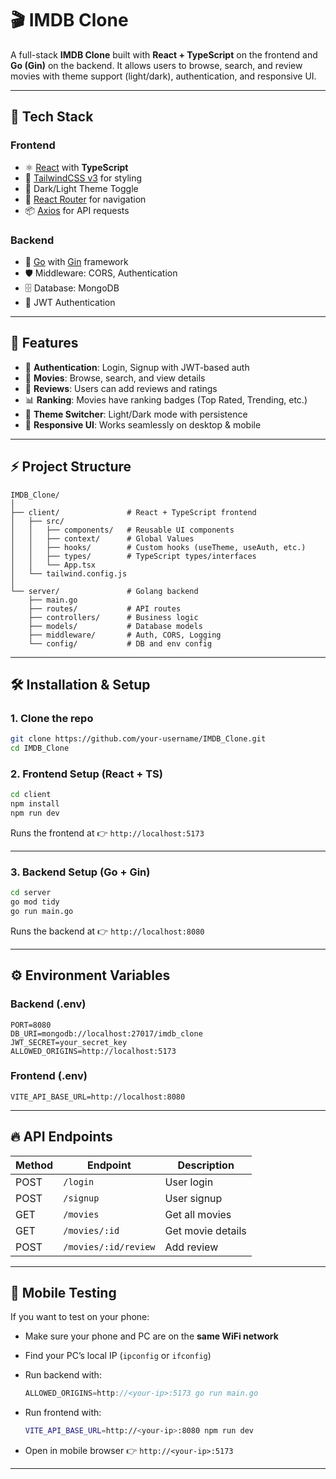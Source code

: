 # 🎬 IMDB Clone

A full-stack **IMDB Clone** built with **React + TypeScript** on the frontend and **Go (Gin)** on the backend.
It allows users to browse, search, and review movies with theme support (light/dark), authentication, and responsive UI.

---

## 🚀 Tech Stack

### **Frontend**

* ⚛️ [React](https://react.dev/) with **TypeScript**
* 🎨 [TailwindCSS v3](https://tailwindcss.com/) for styling
* 🌙 Dark/Light Theme Toggle
* 🔗 [React Router](https://reactrouter.com/) for navigation
* 📦 [Axios](https://axios-http.com/) for API requests

### **Backend**

* 🐹 [Go](https://go.dev/) with [Gin](https://gin-gonic.com/) framework
* 🛡️ Middleware: CORS, Authentication
* 🗄️ Database: MongoDB
* 🔑 JWT Authentication

---

## 📸 Features

* 🔐 **Authentication**: Login, Signup with JWT-based auth
* 🎥 **Movies**: Browse, search, and view details
* 📝 **Reviews**: Users can add reviews and ratings
* 📊 **Ranking**: Movies have ranking badges (Top Rated, Trending, etc.)
* 🎨 **Theme Switcher**: Light/Dark mode with persistence
* 📱 **Responsive UI**: Works seamlessly on desktop & mobile

---

## ⚡ Project Structure

```
IMDB_Clone/
│
├── client/               # React + TypeScript frontend
│   ├── src/
│   │   ├── components/   # Reusable UI components
│   │   ├── context/      # Global Values
│   │   ├── hooks/        # Custom hooks (useTheme, useAuth, etc.)
│   │   ├── types/        # TypeScript types/interfaces
│   │   └── App.tsx
│   └── tailwind.config.js
│
└── server/               # Golang backend
    ├── main.go
    ├── routes/           # API routes
    ├── controllers/      # Business logic
    ├── models/           # Database models
    ├── middleware/       # Auth, CORS, Logging
    └── config/           # DB and env config
```

---

## 🛠️ Installation & Setup

### **1. Clone the repo**

```bash
git clone https://github.com/your-username/IMDB_Clone.git
cd IMDB_Clone
```

### **2. Frontend Setup (React + TS)**

```bash
cd client
npm install
npm run dev
```

Runs the frontend at 👉 `http://localhost:5173`

---

### **3. Backend Setup (Go + Gin)**

```bash
cd server
go mod tidy
go run main.go
```

Runs the backend at 👉 `http://localhost:8080`

---

## ⚙️ Environment Variables

### **Backend (.env)**

```env
PORT=8080
DB_URI=mongodb://localhost:27017/imdb_clone
JWT_SECRET=your_secret_key
ALLOWED_ORIGINS=http://localhost:5173
```

### **Frontend (.env)**

```env
VITE_API_BASE_URL=http://localhost:8080
```

---

## 🔥 API Endpoints

| Method | Endpoint             | Description       |
| ------ | -------------------- | ----------------- |
| POST   | `/login`             | User login        |
| POST   | `/signup`            | User signup       |
| GET    | `/movies`            | Get all movies    |
| GET    | `/movies/:id`        | Get movie details |
| POST   | `/movies/:id/review` | Add review        |

---

## 📱 Mobile Testing

If you want to test on your phone:

* Make sure your phone and PC are on the **same WiFi network**
* Find your PC’s local IP (`ipconfig` or `ifconfig`)
* Run backend with:

  ```go
  ALLOWED_ORIGINS=http://<your-ip>:5173 go run main.go
  ```
* Run frontend with:

  ```bash
  VITE_API_BASE_URL=http://<your-ip>:8080 npm run dev
  ```
* Open in mobile browser 👉 `http://<your-ip>:5173`

---

<!-- ## 📌 Roadmap

* [ ] Add **search by genre, actor, director**
* [ ] Implement **user profiles**
* [ ] Add **like/dislike** system for reviews
* [ ] Deploy backend (Railway/Render) and frontend (Vercel/Netlify)

---

## 🤝 Contributing

Contributions are welcome! Fork the repo and submit a PR 🚀

---

## 📜 License

This project is licensed under the **MIT License**. -->
